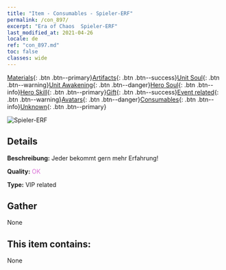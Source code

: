 ```yaml
---
title: "Item - Consumables - Spieler-ERF"
permalink: /con_897/
excerpt: "Era of Chaos  Spieler-ERF"
last_modified_at: 2021-04-26
locale: de
ref: "con_897.md"
toc: false
classes: wide
---
```

 [Materials](/ItemsDE/){: .btn .btn--primary}[Artifacts](/ItemsDE/Artifacts/){: .btn .btn--success}[Unit Soul](/ItemsDE/UnitSoul/){: .btn .btn--warning}[Unit Awakening](/ItemsDE/UnitAwakening/){: .btn .btn--danger}[Hero Soul](/ItemsDE/HeroSoul/){: .btn .btn--info}[Hero Skill](/ItemsDE/HeroSkill/){: .btn .btn--primary}[Gift](/ItemsDE/Gift/){: .btn .btn--success}[Event related](/ItemsDE/Events/){: .btn .btn--warning}[Avatars](/ItemsDE/Avatars/){: .btn .btn--danger}[Consumables](/ItemsDE/Consumables/){: .btn .btn--info}[Unknown](/ItemsDE/Unknown/){: .btn .btn--primary}

 ![Spieler-ERF](/images/t/i_101.png)

## Details
 **Beschreibung:** Jeder bekommt gern mehr Erfahrung!

 **Quality:** <span style="color: #DA70D6">OK</span>

 **Type:** VIP related

## Gather

  None

## This item contains:

  None

